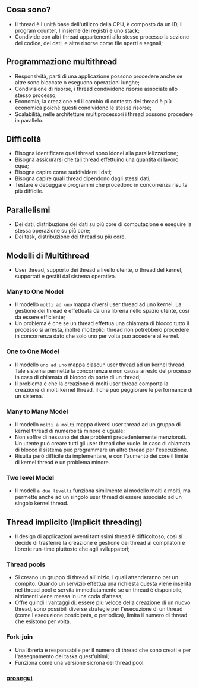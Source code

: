 ## Cosa sono?
- Il thread è l'unità base dell'utilizzo della CPU, è composto da un ID, il program counter, l'insieme dei registri e uno stack;
- Condivide con altri thread appartenenti allo stesso processo la sezione del codice, dei dati, e altre risorse come file aperti e segnali;

## Programmazione multithread
- Responsività, parti di una applicazione possono procedere anche se altre sono bloccate o eseguono operazioni lunghe;
- Condivisione di risorse, i thread condividono risorse associate allo stesso processo;
- Economia, la creazione ed il cambio di contesto dei thread è più economica poichè questi condividono le stesse risorse;
- Scalabilità, nelle architetture multiprocessori i thread possono procedere in parallelo.

## Difficoltà
- Bisogna identificare quali thread sono idonei alla parallelizzazione;
- Bisogna assicurarsi che tali thread effettuino una quantità di lavoro equa;
- Bisogna capire come suddividere i dati;
- Bisogna capire quali thread dipendono dagli stessi dati;
- Testare e debuggare programmi che procedono in concorrenza risulta più difficile.

## Parallelismi
- Dei dati, distribuzione dei dati su più core di computazione e eseguire la stessa operazione su più core;
- Dei task, distribuzione dei thread su più core.

## Modelli di Multithread 
- User thread, supporto dei thread a livello utente, o thread del kernel, supportati e gestiti dal sistema operativo.

### Many to One Model
- Il modello `molti ad uno` mappa diversi user thread ad uno kernel. La gestione dei thread è effettuata da una libreria nello spazio utente, così da essere efficiente;
- Un problema è che se un thread effettua una chiamata di blocco tutto il processo si arresta, inoltre molteplici thread non potrebbero procedere in concorrenza dato che solo uno per volta può accedere al kernel.

### One to One Model
- Il modello `uno ad uno` mappa ciascun user thread ad un kernel thread. Tale sistema permette la concorrenza e non causa arresto del processo in caso di chiamata di blocco da parte di un thread;
- Il problema è che la creazione di molti user thread comporta la creazione di molti kernel thread, il che può peggiorare le performance di un sistema.

### Many to Many Model
- Il modello `molti a molti` mappa diversi user thread ad un gruppo di kernel thread di numerosità minore o uguale;
- Non soffre di nessuno dei due problemi precedentemente menzionati. Un utente può creare tutti gli user thread che vuole. In caso di chiamata di blocco il sistema può programmare un altro thread per l'esecuzione.
- Risulta però difficile da implementare, e con l'aumento dei core il limite di kernel thread è un problema minore.

### Two level Model
- Il modell `a due livelli` funziona similmente al modello molti a molti, ma permette anche ad un singolo user thread di essere associato ad un singolo kernel thread.

## Thread implicito (Implicit threading)
- Il design di applicazioni aventi tantissimi thread è difficoltoso, così si decide di trasferire la creazione e gestione dei thread ai compilatori e librerie run-time piuttosto che agli sviluppatori;

### Thread pools
- Si creano un gruppo di thread all'inizio, i quali attenderanno per un compito. Quando un servizio effettua una richiesta questa viene inserita nel thread pool e servita immediatamente se un thread è disponibile, altrimenti viene messa in una coda d'attesa;
- Offre quindi i vantaggi di: essere più veloce della creazione di un nuovo thread, sono possibili diverse strategie per l'esecuzione di un thread (come l'esecuzione posticipata, o periodica), limita il numero di thread che esistono per volta.

### Fork-join
- Una libreria è responsabile per il numero di thread che sono creati e per l'assegnamento dei taska quest'ultimi;
- Funziona come una versione sicrona dei thread pool.


### [prosegui](https://github.com/Gabri432/Sistemi_operativi/blob/master/Thread/parte_2.md)
